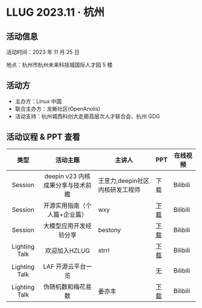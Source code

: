 # LLUG 2023.11 · 杭州

## 活动信息

活动时间：2023 年 11 月 25 日

地点：杭州市杭州未来科技城国际人才园 5 楼

## 活动方

- 主办方：Linux 中国
- 联合主办方：龙蜥社区(OpenAnolis)
- 活动支持：杭州城西科创大走廊高层次人才联合会、杭州 GDG

## 活动议程 & PPT 查看

|     类型      |             活动主题              | 主讲人                           | PPT                                                          | 在线视频 |
| :-----------: | :-------------------------------: | -------------------------------- | ------------------------------------------------------------ | -------- |
|    Session    | deepin v23 内核成果分享与技术前瞻 | 王昱力,deepin社区 内核研发工程师 | 下载                                                         | Bilibili |
|    Session    |   开源实用指南（个人篇+企业篇）   | wxy                              | [下载](https://github.com/Linux-CN/LLUG-Shares/blob/main/Hangzhou/2023.11-ChengXiKeChuangDaZouLang/11.25%20%E5%AE%9E%E7%94%A8%E5%BC%80%E6%BA%90%E6%8C%87%E5%8D%97.pdf) | Bilibili |
|    Session    |      大模型应用开发经验分享       | bestony                          | [下载](https://github.com/Linux-CN/LLUG-Shares/blob/main/Hangzhou/2023.11-ChengXiKeChuangDaZouLang/11.25%20%E5%A4%A7%E6%A8%A1%E5%9E%8B%E5%BA%94%E7%94%A8%E5%BC%80%E5%8F%91%E7%BB%8F%E9%AA%8C%E5%88%86%E4%BA%AB.pdf) | Bilibili |
| Lighting Talk |           欢迎加入HZLUG           | strrl                            | [下载](https://github.com/Linux-CN/LLUG-Shares/blob/main/Hangzhou/2023.11-ChengXiKeChuangDaZouLang/11.25%20HZLUG.pdf) | Bilibili |
| Lighting Talk |        LAF 开源云平台一览         |                                  | 无                                                           | Bilibili |
| Lighting Talk |        伪随机数和梅花易数         | 姜亦丰                           | [下载](https://github.com/Linux-CN/LLUG-Shares/blob/main/Hangzhou/2023.11-ChengXiKeChuangDaZouLang/11.25%20%E4%BC%AA%E9%9A%8F%E6%9C%BA%E6%95%B0%E5%92%8C%E6%A2%85%E8%8A%B1%E6%98%93%E6%95%B0.pdf) | Bilibili |
